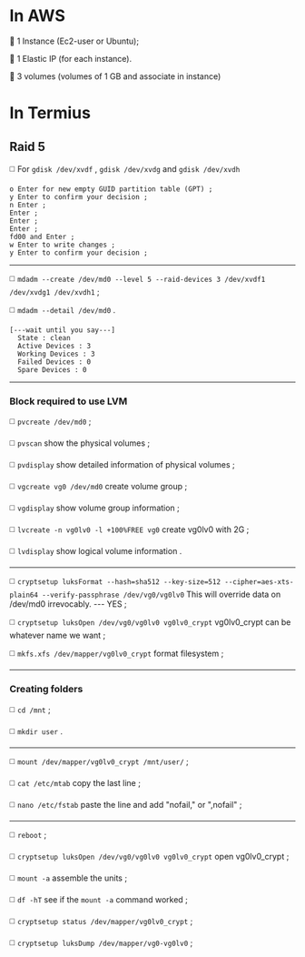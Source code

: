 # **In AWS**

🔴 1 Instance (Ec2-user or Ubuntu);

🔴 1 Elastic IP (for each instance).

🔴 3 volumes (volumes of 1 GB and associate in instance)

# **In Termius**

## Raid 5

◻️ For `gdisk /dev/xvdf` , `gdisk /dev/xvdg` and `gdisk /dev/xvdh`
```
o Enter for new empty GUID partition table (GPT) ;
y Enter to confirm your decision ;
n Enter ;
Enter ;
Enter ;
Enter ;
fd00 and Enter ;
w Enter to write changes ;
y Enter to confirm your decision ;
```
________________________________________________________
◻️ `mdadm --create /dev/md0 --level 5 --raid-devices 3 /dev/xvdf1 /dev/xvdg1 /dev/xvdh1` ;

◻️ `mdadm --detail /dev/md0` .
```
[---wait until you say---]
  State : clean
  Active Devices : 3
  Working Devices : 3
  Failed Devices : 0
  Spare Devices : 0
```
________________________________________________________
### Block required to use LVM

◻️ `pvcreate /dev/md0` ;

◻️ `pvscan` show the physical volumes ;

◻️ `pvdisplay` show detailed information of physical volumes ;

◻️ `vgcreate vg0 /dev/md0` create volume group ;

◻️ `vgdisplay` show volume group information ;

◻️ `lvcreate -n vg0lv0 -l +100%FREE vg0` create vg0lv0 with 2G ;

◻️ `lvdisplay` show logical volume information .
________________________________________________________
◻️ `cryptsetup luksFormat --hash=sha512 --key-size=512 --cipher=aes-xts-plain64 --verify-passphrase /dev/vg0/vg0lv0` This will override data on /dev/md0 irrevocably. --- YES ;

◻️ `cryptsetup luksOpen /dev/vg0/vg0lv0 vg0lv0_crypt` vg0lv0_crypt can be whatever name we want ;

◻️ `mkfs.xfs /dev/mapper/vg0lv0_crypt` format filesystem ;
________________________________________________________
### Creating folders

◻️ `cd /mnt` ;

◻️ `mkdir user` .
________________________________________________________
◻️ `mount /dev/mapper/vg0lv0_crypt /mnt/user/` ;

◻️ `cat /etc/mtab` copy the last line ;

◻️ `nano /etc/fstab` paste the line and add "nofail," or ",nofail" ;
________________________________________________________
◻️ `reboot` ;

◻️ `cryptsetup luksOpen /dev/vg0/vg0lv0 vg0lv0_crypt` open vg0lv0_crypt ;

◻️ `mount -a` assemble the units ;

◻️ `df -hT` see if the `mount -a` command worked ;

◻️ `cryptsetup status /dev/mapper/vg0lv0_crypt` ;

◻️ `cryptsetup luksDump /dev/mapper/vg0-vg0lv0` ;
